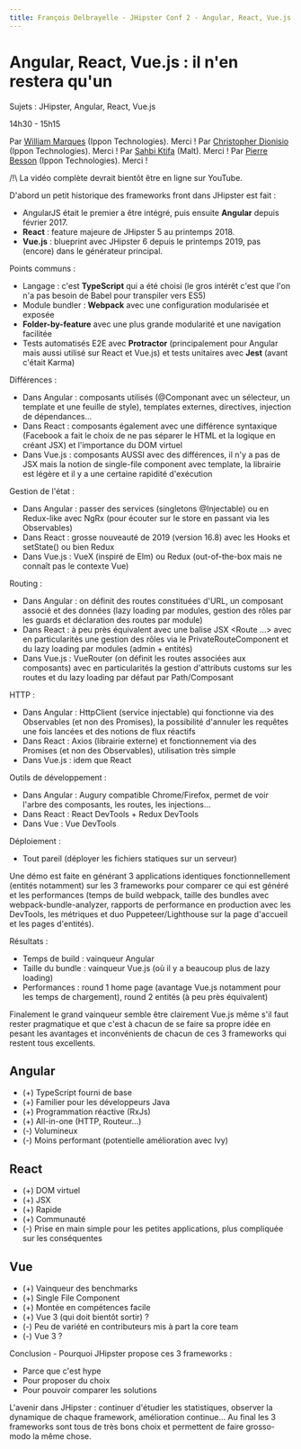 ```yaml
---
title: François Delbrayelle - JHipster Conf 2 - Angular, React, Vue.js : il n'en restera qu'un (notes)
---
```


# Angular, React, Vue.js : il n'en restera qu'un

Sujets : JHipster, Angular, React, Vue.js

14h30 - 15h15

Par [William Marques](https://twitter.com/wylmarq) (Ippon Technologies). Merci !
Par [Christopher Dionisio](https://twitter.com/chris_dns) (Ippon Technologies). Merci !
Par [Sahbi Ktifa](https://twitter.com/sahbiktifa) (Malt). Merci !
Par [Pierre Besson](https://twitter.com/pibesson) (Ippon Technologies). Merci !

/!\ La vidéo complète devrait bientôt être en ligne sur YouTube.

D'abord un petit historique des frameworks front dans JHipster est fait :
- AngularJS était le premier a être intégré, puis ensuite __Angular__ depuis février 2017.
- __React__ : feature majeure de JHipster 5 au printemps 2018.
- __Vue.js__ : blueprint avec JHipster 6 depuis le printemps 2019, pas (encore) dans le générateur principal.

Points communs :
- Langage : c'est __TypeScript__ qui a été choisi (le gros intérêt c'est que l'on n'a pas besoin de Babel pour transpiler vers ES5)
- Module bundler : __Webpack__ avec une configuration modularisée et exposée
- __Folder-by-feature__ avec une plus grande modularité et une navigation facilitée
- Tests automatisés E2E avec __Protractor__ (principalement pour Angular mais aussi utilisé sur React et Vue.js) et tests unitaires avec __Jest__ (avant c'était Karma)

Différences :
- Dans Angular : composants utilisés (@Componant avec un sélecteur, un template et une feuille de style), templates externes, directives, injection de dépendances...
- Dans React : composants également avec une différence syntaxique (Facebook a fait le choix de ne pas séparer le HTML et la logique en créant JSX) et l'importance du DOM virtuel
- Dans Vue.js : composants AUSSI avec des différences, il n'y a pas de JSX mais la notion de single-file component avec template, la librairie est légère et il y a une certaine rapidité d'exécution

Gestion de l'état :
- Dans Angular : passer des services (singletons @Injectable) ou en Redux-like avec NgRx (pour écouter sur le store en passant via les Observables)
- Dans React : grosse nouveauté de 2019 (version 16.8) avec les Hooks et setState() ou bien Redux
- Dans Vue.js : VueX (inspiré de Elm) ou Redux (out-of-the-box mais ne connaît pas le contexte Vue)

Routing :
- Dans Angular : on définit des routes constituées d'URL, un composant associé et des données (lazy loading par modules, gestion des rôles par les guards et déclaration des routes par module)
- Dans React : à peu près équivalent avec une balise JSX <Route ...> avec en particularités une gestion des rôles via le PrivateRouteComponent et du lazy loading par modules (admin + entités)
- Dans Vue.js : VueRouter (on définit les routes associées aux composants) avec en particularités la gestion d'attributs customs sur les routes et du lazy loading par défaut par Path/Composant

HTTP :
- Dans Angular : HttpClient (service injectable) qui fonctionne via des Observables (et non des Promises), la possibilité d'annuler les requêtes une fois lancées et des notions de flux réactifs
- Dans React : Axios (librairie externe) et fonctionnement via des Promises (et non des Observables), utilisation très simple 
- Dans Vue.js : idem que React

Outils de développement :
- Dans Angular : Augury compatible Chrome/Firefox, permet de voir l'arbre des composants, les routes, les injections...
- Dans React : React DevTools + Redux DevTools
- Dans Vue : Vue DevTools

Déploiement :
- Tout pareil (déployer les fichiers statiques sur un serveur)

Une démo est faite en générant 3 applications identiques fonctionnellement (entités notamment) sur les 3 frameworks pour comparer ce qui est généré et les performances (temps de build webpack, taille des bundles avec webpack-bundle-analyzer, rapports de performance en production avec les DevTools, les métriques et duo Puppeteer/Lighthouse sur la page d'accueil et les pages d'entités).

Résultats :
- Temps de build : vainqueur Angular
- Taille du bundle : vainqueur Vue.js (où il y a beaucoup plus de lazy loading)
- Performances : round 1 home page (avantage Vue.js notamment pour les temps de chargement), round 2 entités (à peu près équivalent)

Finalement le grand vainqueur semble être clairement Vue.js même s'il faut rester pragmatique et que c'est à chacun de se faire sa propre idée en pesant les avantages et inconvénients de chacun de ces 3 frameworks qui restent tous excellents.

## Angular

- (+) TypeScript fourni de base
- (+) Familier pour les développeurs Java
- (+) Programmation réactive (RxJs)
- (+) All-in-one (HTTP, Routeur...)
- (-) Volumineux
- (-) Moins performant (potentielle amélioration avec Ivy)

## React

- (+) DOM virtuel
- (+) JSX
- (+) Rapide
- (+) Communauté
- (-) Prise en main simple pour les petites applications, plus compliquée sur les conséquentes

## Vue

- (+) Vainqueur des benchmarks
- (+) Single File Component
- (+) Montée en compétences facile
- (+) Vue 3 (qui doit bientôt sortir) ?
- (-) Peu de variété en contributeurs mis à part la core team
- (-) Vue 3 ?

Conclusion - Pourquoi JHipster propose ces 3 frameworks :
- Parce que c'est hype
- Pour proposer du choix
- Pour pouvoir comparer les solutions

L'avenir dans JHipster : continuer d'étudier les statistiques, observer la dynamique de chaque framework, amélioration continue... Au final les 3 frameworks sont tous de très bons choix et permettent de faire grosso-modo la même chose.
